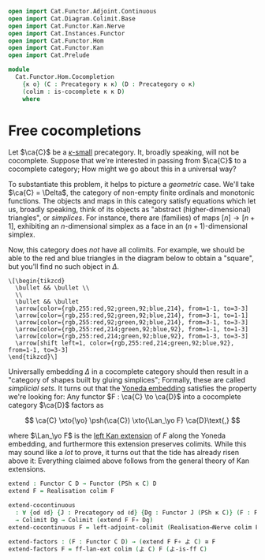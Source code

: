 ```agda
open import Cat.Functor.Adjoint.Continuous
open import Cat.Diagram.Colimit.Base
open import Cat.Functor.Kan.Nerve
open import Cat.Instances.Functor
open import Cat.Functor.Hom
open import Cat.Functor.Kan
open import Cat.Prelude

module
  Cat.Functor.Hom.Cocompletion
    {κ o} (C : Precategory κ κ) (D : Precategory o κ)
    (colim : is-cocomplete κ κ D)
    where
```

<!--
```agda
open import Cat.Morphism Cat[ C , D ] using (_≅_)
```
-->

# Free cocompletions

Let $\ca{C}$ be a [$\kappa$-small] precategory. It, broadly speaking,
will not be cocomplete. Suppose that we're interested in passing from
$\ca{C}$ to a cocomplete category; How might we go about this in a
universal way?

To substantiate this problem, it helps to picture a _geometric_ case.
We'll take $\ca{C} = \Delta$, the category of non-empty finite ordinals
and monotonic functions. The objects and maps in this category satisfy
equations which let us, broadly speaking, think of its objects as
"abstract (higher-dimensional) triangles", or _simplices_. For instance,
there are (families) of maps $[n]\to[n+1]$, exhibiting an
$n$-dimensional simplex as a face in an $(n+1)$-dimensional simplex.

[$\kappa$-small]: 1Lab.intro.html#universes-and-size-issues

Now, this category does _not_ have all colimits. For example, we should
be able to the red and blue triangles in the diagram below to obtain a
"square", but you'll find no such object in $\Delta$.

~~~{.quiver}
\[\begin{tikzcd}
  \bullet && \bullet \\
  \\
  \bullet && \bullet
  \arrow[color={rgb,255:red,92;green,92;blue,214}, from=1-1, to=3-3]
  \arrow[color={rgb,255:red,92;green,92;blue,214}, from=3-1, to=1-1]
  \arrow[color={rgb,255:red,92;green,92;blue,214}, from=3-1, to=3-3]
  \arrow[color={rgb,255:red,214;green,92;blue,92}, from=1-1, to=1-3]
  \arrow[color={rgb,255:red,214;green,92;blue,92}, from=1-3, to=3-3]
  \arrow[shift left=1, color={rgb,255:red,214;green,92;blue,92}, from=1-1, to=3-3]
\end{tikzcd}\]
~~~

Universally embedding $\Delta$ in a cocomplete category should then
result in a "category of shapes built by gluing simplices"; Formally,
these are called _simplicial sets_. It turns out that the [Yoneda
embedding] satisfies the property we're looking for: Any functor $F :
\ca{C} \to \ca{D}$ into a cocomplete category $\ca{D}$ factors as

$$
\ca{C} \xto{\yo} \psh(\ca{C}) \xto{\Lan_\yo F} \ca{D}\text{,}
$$

where $\Lan_\yo F$ is the [left Kan extension] of $F$ along the Yoneda
embedding, and furthermore this extension preserves colimits. While this
may sound like a _lot_ to prove, it turns out that the tide has already
risen above it: Everything claimed above follows from the general theory
of Kan extensions.

[Yoneda embedding]: Cat.Functor.Hom.html#the-yoneda-embedding
[left Kan extension]: Cat.Functor.Kan.html

```agda
extend : Functor C D → Functor (PSh κ C) D
extend F = Realisation colim F

extend-cocontinuous
  : ∀ {od ℓd} {J : Precategory od ℓd} {Dg : Functor J (PSh κ C)} (F : Functor C D)
  → Colimit Dg → Colimit (extend F F∘ Dg)
extend-cocontinuous F = left-adjoint-colimit (Realisation⊣Nerve colim F)

extend-factors : (F : Functor C D) → (extend F F∘ よ C) ≅ F
extend-factors F = ff-lan-ext colim (よ C) F (よ-is-ff C)
```
